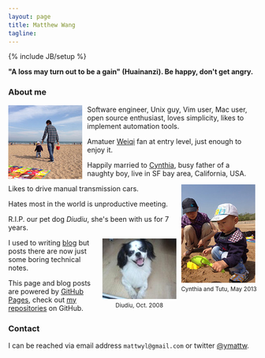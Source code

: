 ```yaml
---
layout: page
title: Matthew Wang
tagline:
---
```

{% include JB/setup %}

**"A loss may turn out to be a gain" (Huainanzi).  Be happy, don't get angry.**

### About me

<div style="float: left; margin-right: 10px">
    <img src="image/home/tutu-and-me.jpg" />
</div>

Software engineer, Unix guy, Vim user, Mac user, open source enthusiast, loves
simplicity, likes to implement automation tools.

Amatuer [Weiqi](http://en.wikipedia.org/wiki/Weiqi) fan at entry level, just enough
to enjoy it.

Happily married to [Cynthia](http://joyus.net), busy father of a naughty boy, live
in SF bay area, California, USA.

<div style="float: right; margin-left: 10px">
    <img src="image/home/cynthia-and-tutu.jpg" /><br>
    <center><small>Cynthia and Tutu, May 2013</small></center>
</div>

Likes to drive manual transmission cars.

Hates most in the world is unproductive meeting.

R.I.P. our pet dog _Diudiu_,  she's been with us for 7 years.

<div style="float: right; margin-left: 10px">
    <img src="image/home/diudiu.jpg" /><br>
    <center><small>Diudiu, Oct. 2008</small></center>
</div>

I used to writing [blog](/blog.html) but posts there are now just some boring
technical notes.

This page and blog posts are powered by [GitHub Pages](http://pages.github.com/),
check out [my repositories](https://github.com/ymattw/) on GitHub.

### Contact

I can be reached via email address <code>matt<!-- nospam -->wyl&#x40;gma<!--
nospam -->il&#x2e;com</code> or twitter [@ymattw](https://twitter.com/ymattw).
